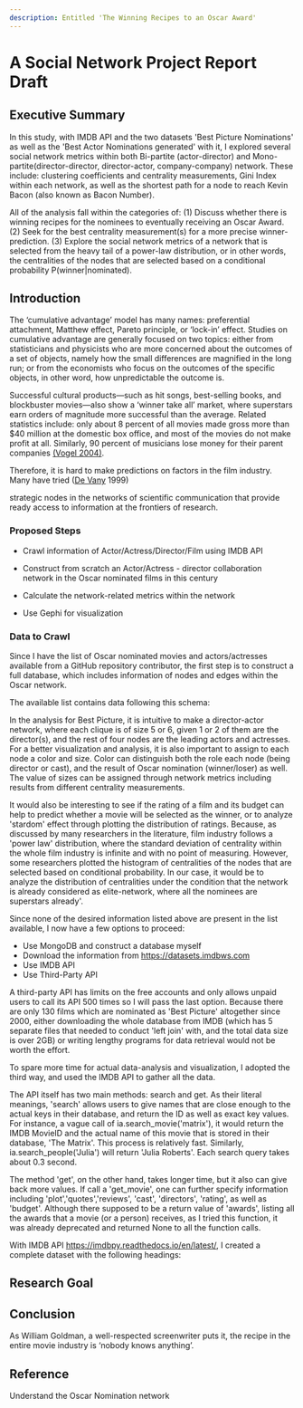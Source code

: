 ```yaml
---
description: Entitled 'The Winning Recipes to an Oscar Award'
---
```


# A Social Network Project Report Draft

## Executive Summary 

In this study, with IMDB API and the two datasets 'Best Picture Nominations' as well as the 'Best Actor Nominations generated' with it, I explored several social network metrics within both Bi-partite \(actor-director\) and Mono-partite\(director-director, director-actor, company-company\) network. These include: clustering coefficients and centrality measurements, Gini Index within each network, as well as the shortest path for a node to reach Kevin Bacon \(also known as Bacon Number\).  

All of the analysis fall within the categories of: \(1\) Discuss whether there is winning recipes for the nominees to eventually receiving an Oscar Award. \(2\) Seek for the best centrality measurement\(s\) for a more precise winner-prediction. \(3\) Explore the social network metrics of a network that is selected from the heavy tail of a power-law distribution, or in other words, the centralities of the nodes that are selected based on a conditional probability P\(winner\|nominated\).

## Introduction

The ‘cumulative advantage’ model has many names: preferential attachment, Matthew effect, Pareto principle, or ‘lock-in’ effect. Studies on cumulative advantage are generally focused on two topics: either from statisticians and physicists who are more concerned about the outcomes of a set of objects, namely how the small differences are magnified in the long run; or from the economists who focus on the outcomes of the specific objects, in other word, how unpredictable the outcome is.

Successful cultural products—such as hit songs, best-selling books, and blockbuster movies—also show a ‘winner take all’ market, where superstars earn orders of magnitude more successful than the average. Related statistics include: only about 8 percent of all movies made gross more than $40 million at the domestic box office, and most of the movies do not make profit at all. Similarly, 90 percent of musicians lose money for their parent companies [\(Vogel 2004\)](https://paperpile.com/c/aNMfIL/3eJr).

Therefore, it is hard to make predictions on factors in the film industry. Many have tried \([De Vany](https://paperpile.com/c/aNMfIL/sQoR) 1999\)

  
  
   
  


  




 strategic nodes in the networks of scientific communication that provide ready access to information at the frontiers of research.   
  


### Proposed Steps

- Crawl information of Actor/Actress/Director/Film using IMDB API

- Construct from scratch an Actor/Actress - director collaboration network in the Oscar nominated films in this century

- Calculate the network-related metrics within the network

- Use Gephi for visualization  
  


### Data to Crawl 

Since I have the list of Oscar nominated movies and actors/actresses available from a GitHub repository contributor, the first step is to construct a full database, which includes information of nodes and edges within the Oscar network.   


The available list contains data following this schema:   
  


In the analysis for Best Picture, it is intuitive to make a director-actor network, where each clique is of size 5 or 6, given 1 or 2 of them are the director\(s\), and the rest of four nodes are the leading actors and actresses. For a better visualization and analysis, it is also important to assign to each node a color and size. Color can distinguish both the role each node \(being director or cast\), and the result of Oscar nomination \(winner/loser\) as well. The value of sizes can be assigned through network metrics including results from different centrality measurements.   


It would also be interesting to see if the rating of a film and its budget can help to predict whether a movie will be selected as the winner, or to analyze 'stardom' effect through plotting the distribution of ratings. Because, as discussed by many researchers in the literature, film industry follows a 'power law' distribution, where the standard deviation of centrality within the whole film industry is infinite and with no point of measuring. However, some researchers plotted the histogram of centralities of the nodes that are selected based on conditional probability. In our case, it would be to analyze the distribution of centralities under the condition that the network is already considered as elite-network, where all the nominees are superstars already'.  


Since none of the desired information listed above are present in the list available, I now have a few options to proceed:  


* Use MongoDB and construct a database myself
* Download the information from https://datasets.imdbws.com
* Use IMDB API
* Use Third-Party API 

A third-party API has limits on the free accounts and only allows unpaid users to call its API 500 times so I will pass the last option. Because there are only 130 films which are nominated as 'Best Picture' altogether since 2000, either downloading the whole database from IMDB \(which has 5 separate files that needed to conduct 'left join' with, and the total data size is over 2GB\) or writing lengthy programs for data retrieval would not be worth the effort.   


To spare more time for actual data-analysis and visualization, I adopted the third way, and used the IMDB API to gather all the data.  


The API itself has two main methods: search and get. As their literal meanings, 'search' allows users to give names that are close enough to the actual keys in their database, and return the ID as well as exact key values. For instance, a vague call of ia.search\_movie\('matrix'\), it would return the IMDB MovieID and the actual name of this movie that is stored in their database, 'The Matrix'. This process is relatively fast. Similarly, ia.search\_people\('Julia'\) will return 'Julia Roberts'. Each search query takes about 0.3 second.   


The method 'get', on the other hand, takes longer time, but it also can give back more values. If call a 'get\_movie', one can further specify information including 'plot','quotes','reviews', 'cast', 'directors', 'rating', as well as 'budget'. Although there supposed to be a return value of 'awards', listing all the awards that a movie \(or a person\) receives, as I tried this function, it was already deprecated and returned None to all the function calls.   


With IMDB API https://imdbpy.readthedocs.io/en/latest/, I created a complete dataset with the following headings:

## Research Goal

## Conclusion

As William Goldman, a well-respected screenwriter puts it, the recipe in the entire movie industry is ‘nobody knows anything’.

## Reference



Understand the Oscar Nomination network  


###   

